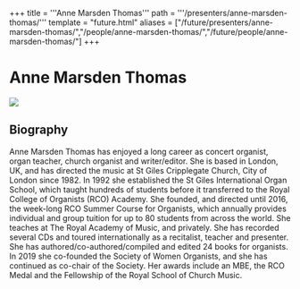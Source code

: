 +++
title = '''Anne Marsden Thomas'''
path = '''/presenters/anne-marsden-thomas/'''
template = "future.html"
aliases = ["/future/presenters/anne-marsden-thomas/","/people/anne-marsden-thomas/","/future/people/anne-marsden-thomas/"]
+++

<h1>Anne Marsden Thomas</h1>

<img class="speaker-photo" src="https://custom.cvent.com/C3A4539B19F74ABCB6FCE437F6BC0A74/files/event/910aaf2914d44586a56fbd0b3b2c31c0/6745e0e80df242f18ae1014cfb2798da.jpg">
<h2>Biography</h2>
<p>Anne Marsden Thomas has enjoyed a long career as concert organist, organ teacher, church organist and writer/editor.  She is based in London, UK, and has directed the music at St Giles Cripplegate Church, City of London since 1982.  In 1992 she established the St Giles International Organ School, which taught hundreds of students before it transferred to the Royal College of Organists (RCO) Academy.  She founded, and directed until 2016, the week-long RCO Summer Course for Organists, which annually provides individual and group tuition for up to 80 students from across the world.  She teaches at The Royal Academy of Music, and privately.  She has recorded several CDs and toured internationally as a recitalist, teacher and presenter.  She has authored/co-authored/compiled and edited 24 books for organists.  In 2019 she co-founded the Society of Women Organists, and she has continued as co-chair of the Society. Her awards include an MBE, the RCO Medal and the Fellowship of the Royal School of Church Music.</p>

